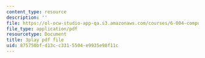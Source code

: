 ```yaml
---
content_type: resource
description: ''
file: https://ol-ocw-studio-app-qa.s3.amazonaws.com/courses/6-004-computation-structures-spring-2017/875750bfd13cc3315504e9935e98f11c_TV6AtNbmLBE.pdf
file_type: application/pdf
resourcetype: Document
title: 3play pdf file
uid: 875750bf-d13c-c331-5504-e9935e98f11c
---
```

